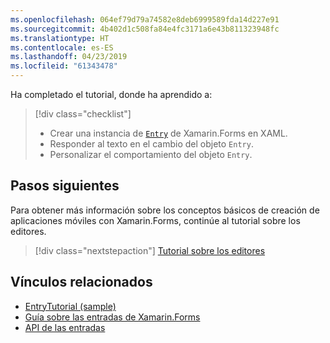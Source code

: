 ```yaml
---
ms.openlocfilehash: 064ef79d79a74582e8deb6999589fda14d227e91
ms.sourcegitcommit: 4b402d1c508fa84e4fc3171a6e43b811323948fc
ms.translationtype: HT
ms.contentlocale: es-ES
ms.lasthandoff: 04/23/2019
ms.locfileid: "61343478"
---
```

Ha completado el tutorial, donde ha aprendido a:

> [!div class="checklist"]
> - Crear una instancia de [`Entry`](xref:Xamarin.Forms.Entry) de Xamarin.Forms en XAML.
> - Responder al texto en el cambio del objeto `Entry`.
> - Personalizar el comportamiento del objeto `Entry`.

## <a name="next-steps"></a>Pasos siguientes

Para obtener más información sobre los conceptos básicos de creación de aplicaciones móviles con Xamarin.Forms, continúe al tutorial sobre los editores.

> [!div class="nextstepaction"]
> [Tutorial sobre los editores](~/get-started/tutorials/editor/index.yml)

## <a name="related-links"></a>Vínculos relacionados

- [EntryTutorial (sample)](https://developer.xamarin.com/samples/xamarin-forms/GetStarted/Tutorials/EntryTutorial)
- [Guía sobre las entradas de Xamarin.Forms](~/xamarin-forms/user-interface/text/entry.md)
- [API de las entradas](xref:Xamarin.Forms.Entry)
